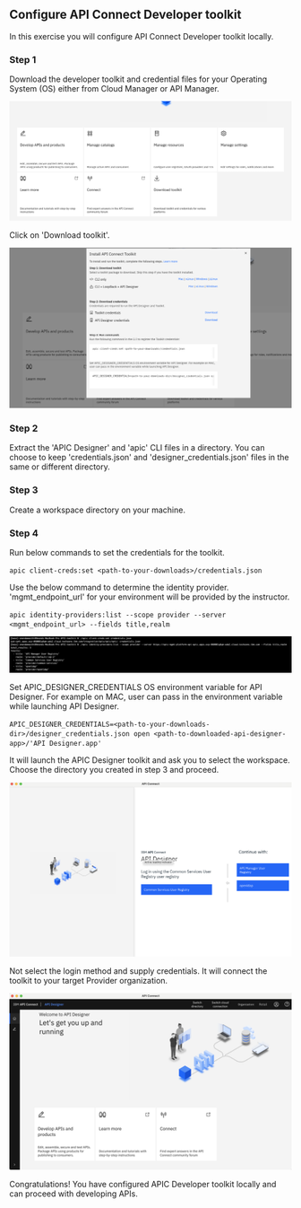 ## Configure API Connect Developer toolkit

In this exercise you will configure API Connect Developer toolkit locally. 

### Step 1

Download the developer toolkit and credential files for your Operating System (OS) either from Cloud Manager or API Manager.

![](images/toolkit_download.png)


Click on 'Download toolkit'.

![](images/toolkit_download2.png)

### Step 2

Extract the 'APIC Designer' and 'apic' CLI files in a directory. You can choose to keep 'credentials.json' and 'designer_credentials.json' files in the same or different directory.

### Step 3

Create a workspace directory on your machine.

### Step 4

Run below commands to set the credentials for the toolkit.

`apic client-creds:set <path-to-your-downloads>/credentials.json`

Use the below command to determine the identity provider. 'mgmt_endpoint_url' for your environment will be provided by the instructor.

`apic identity-providers:list --scope provider --server <mgmt_endpoint_url> --fields title,realm`

![](images/getRealm.png)

Set APIC_DESIGNER_CREDENTIALS OS environment variable for API Designer. For example on MAC, user can pass in the environment variable while launching API Designer.

`APIC_DESIGNER_CREDENTIALS=<path-to-your-downloads-dir>/designer_credentials.json open <path-to-downloaded-api-designer-app>/'API Designer.app'`

It will launch the APIC Designer toolkit and ask you to select the workspace. Choose the directory you created in step 3 and proceed.

![](images/toolkit1.png)

Not select the login method and supply credentials. It will connect the toolkit to your target Provider organization.

![](images/toolkit2.png)

Congratulations! You have configured APIC Developer toolkit locally and can proceed with developing APIs.


